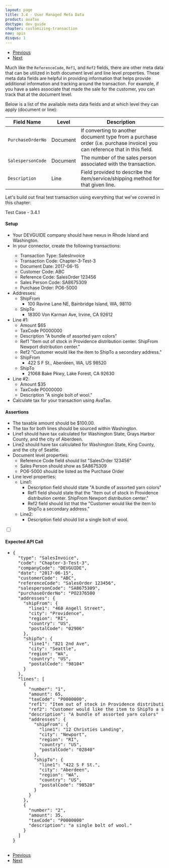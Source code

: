 ```yaml
---
layout: page
title: 3.4 - User Managed Meta Data
product: avaTax
doctype: dev_guide
chapter: customizing-transaction
nav: apis
disqus: 1
---
```


<ul class="pager">
  <li class="previous"><a href="/avatax/dev-guide/customizing-transaction/using-reference-codes/"><i class="glyphicon glyphicon-chevron-left"></i>Previous</a></li>
  <li class="next"><a href="/avatax/dev-guide/customizing-transaction/chapter-summary/">Next<i class="glyphicon glyphicon-chevron-right"></i></a></li>
</ul>

Much like the <code>ReferenceCode</code>, <code>Ref1</code>, and <code>Ref2</code> fields, there are other meta data that can be utilized in both document level and line level properties.  These meta data fields are helpful in providing information that helps provide additional information and tracking around the transaction.  For example, if you have a sales associate that made the sale for the customer, you can track that at the document level.

Below is a list of the available meta data fields and at which level they can apply (document or line):
<div class="mobile-table">
    <table class="styled-table">
        <thead>
            <tr>
                <th>Field Name</th>
                <th>Level</th>
                <th>Description</th>
            </tr>
        </thead>
        <tbody>
            <tr>
                <td><code>PurchaseOrderNo</code></td>
                <td>Document</td>
                <td>If converting to another document type from a purchase order (i.e. purchase invoice) you can reference that in this field.</td>
            </tr>
            <tr>
                <td><code>SalespersonCode</code></td>
                <td>Document</td>
                <td>The number of the sales person associated with the transaction.</td>
            </tr>
            <tr>
                <td><code>Description</code></td>
                <td>Line</td>
                <td>Field provided to describe the item/service/shipping method for that given line.</td>
            </tr>
        </tbody>
    </table>
</div>

Let's build out final test transaction using everything that we've covered in this chapter:

<div class="dev-guide-test" id="test1">
    <div class="dev-guide-test-heading">Test Case - 3.4.1</div>
<div class="dev-guide-test-content">
<h4>Setup</h4>
<ul class="dev-guide-list">
    <li>Your DEVGUIDE company should have nexus in Rhode Island and Washington.</li>
    <li>In your connector, create the following transactions:</li>
        <ul class="dev-guide-list">
            <li>Transaction Type: SalesInvoice</li>
            <li>Transaction Code: Chapter-3-Test-3</li>
            <li>Document Date: 2017-06-15</li>
            <li>Customer Code: ABC</li>
            <li>Reference Code: SalesOrder 123456</li>
            <li>Sales Person Code: SA8675309</li>
            <li>Purchase Order: PO6-5000</li>
        </ul>
        <li>Addresses:
            <ul class="dev-guide-list">
                <li>ShipFrom
                    <ul class="dev-guide-list">
                        <li>100 Ravine Lane NE, Bainbridge Island, WA, 98110</li>
                    </ul>
                </li>
                <li>ShipTo
                    <ul class="dev-guide-list">
                        <li>18300 Von Karman Ave, Irvine, CA 92612</li>
                    </ul>
                </li>
            </ul>
        </li>
        <li>Line #1:
            <ul class="dev-guide-list">
                <li>Amount $65</li>
                <li>TaxCode P0000000</li>
                <li>Description "A bundle of assorted yarn colors"</li>
                <li>Ref1 "Item out of stock in Providence distribution center. ShipFrom Newport distribution center."</li>
                <li>Ref2 "Customer would like the item to ShipTo a secondary address."</li>
                <li>ShipFrom
                    <ul class="dev-guide-list">
                        <li>422 S F St., Aberdeen, WA, US 98520</li>
                    </ul>
                </li>
                <li>ShipTo
                    <ul class="dev-guide-list">
                        <li>21068 Bake Pkwy, Lake Forest, CA 92630</li>
                    </ul>
                </li>
            </ul>
        </li>
        <li>Line #2:
            <ul class="dev-guide-list">
                <li>Amount $35</li>
                <li>TaxCode P0000000</li>
                <li>Description "A single bolt of wool."</li>
            </ul>
        </li>
    <li>Calculate tax for your transaction using AvaTax.</li>  
</ul>
<h4>Assertions</h4>
<ul class="dev-guide-list">
    <li>The taxable amount should be $100.00.</li>
    <li>The tax for both lines should be sourced within Washington.</li>
    <li>Line1 should have tax calculated for Washington State, Grays Harbor County, and the city of Aberdeen.</li>
    <li>Line2 should have tax calculated for Washington State, King County, and the city of Seattle.</li>
    <li>Document level properties:
        <ul class="dev-guide-list">
            <li>Reference Code field should list "SalesOrder 123456"</li>
            <li>Sales Person should show as SA8675309</li>
            <li>PO6-5000 should be listed as the Purchase Order</li>
        </ul>
    </li>
    <li>Line level properties:
        <ul class="dev-guide-list">
            <li>Line1:
                <ul class="dev-guide-list">
                    <li>Description field should state "A bundle of assorted yarn colors"</li>
                    <li>Ref1 field should state that the "Item out of stock in Providence distribution center. ShipFrom Newport distribution center."</li>
                    <li>Ref2 field should list that the "Customer would like the item to ShipTo a secondary address."</li>
                </ul>
            </li>
            <li>Line2:
                <ul class="dev-guide-list">
                    <li>Description field should list a single bolt of wool.</li>
                </ul>
            </li>
        </ul>
    </li>
</ul>
<div class="dev-guide-dropdown">
        <input id="checkbox_toggle1" type="checkbox" />
        <i id="icon-up" class="glyphicon glyphicon-chevron-down"></i><i id="icon-down" class="glyphicon glyphicon-chevron-right"></i>
        <label for="checkbox_toggle1"><h4>Expected API Call</h4></label>
        <ul class="dev-guide-dropdown-content">
            <li> 
                <pre>
{
  "type": "SalesInvoice",
  "code": "Chapter-3-Test-3",
  "companyCode": "DEVGUIDE",
  "date": "2017-06-15",
  "customerCode": "ABC",
  "referenceCode": "SalesOrder 123456",
  "salespersonCode": "SA8675309",
  "purchaseOrderNo": "PO2376500
  "addresses": {
    "shipFrom": {
      "line1": "468 Angell Street",
      "city": "Providence",
      "region": "RI",
      "country": "US",
      "postalCode": "02906"
    },
    "shipTo": {
      "line1": "821 2nd Ave",
      "city": "Seattle",
      "region": "WA",
      "country": "US",
      "postalCode": "98104"
    }
  },
  "lines": [
    {
      "number": "1",
      "amount": 65,
      "taxCode": "P0000000",
      "ref1": "Item out of stock in Providence distribution center.  ShipFrom Newport distribution center."
      "ref2": "Customer would like the item to ShipTo a secondary address."
      "description": "A bundle of assorted yarn colors"
      "addresses": {
        "shipFrom": {
          "line1": "12 Christies Landing",
          "city": "Newport",
          "region": "RI",
          "country": "US",
          "postalCode": "02840"
        },
        "shipTo": {
          "line1": "422 S F St.",
          "city": "Aberdeen",
          "region": "WA",
          "country": "US",
          "postalCode": "98520"
        }
      }
    },
    {
      "number": "2",
      "amount": 35,
      "taxCode": "P0000000"
      "description": "a single bolt of wool."
    }
  ]
}
                </pre>
            </li>
        </ul>
    </div>
</div>
</div>

<ul class="pager">
  <li class="previous"><a href="/avatax/dev-guide/customizing-transaction/using-reference-codes/"><i class="glyphicon glyphicon-chevron-left"></i>Previous</a></li>
  <li class="next"><a href="/avatax/dev-guide/customizing-transaction/chapter-summary/">Next<i class="glyphicon glyphicon-chevron-right"></i></a></li>
</ul>